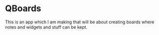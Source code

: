 # QBoards
This is an app which I am making that will be about creating boards where notes and widgets and stuff can be kept.
